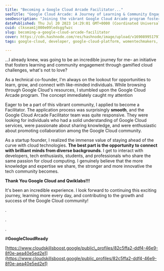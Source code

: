 ```yaml
---
title: "Becoming a Google Cloud Arcade Facilitator..."
seoTitle: "Google Cloud Arcade: A Journey of Learning & Community Engagement"
seoDescription: "Joining the vibrant Google Cloud Arcade program fosters learning, connects with like-minded individuals, and promotes collaboration in the tech community."
datePublished: Thu Jul 20 2023 14:29:01 GMT+0000 (Coordinated Universal Time)
cuid: clkseam1j000e09ledsggfwzc
slug: becoming-a-google-cloud-arcade-facilitator
cover: https://cdn.hashnode.com/res/hashnode/image/upload/v1690899517978/4756615f-329d-4e9a-9e12-3c921932b980.jpeg
tags: google-cloud, developer, google-cloud-platform, womentechmakers, googlecloudready

---
```


…I already knew, was going to be an incredible journey for me– an initiative that fosters learning and community engagement through gamified cloud challenges, what's not to love?

As a technical co-founder, I'm always on the lookout for opportunities to learn, grow, and connect with like-minded individuals. While browsing through Google Cloud's resources, I stumbled upon the Google Cloud Arcade program. The concept immediately caught my attention

Eager to be a part of this vibrant community, I applied to become a Facilitator. The application process was surprisingly **smooth**, and the Google Cloud Arcade Facilitator team was quite responsive. They were looking for individuals who had a solid understanding of Google Cloud services, were passionate about sharing knowledge, and were enthusiastic about promoting collaboration among the Google Cloud community.

As a startup founder, I realized the immense value of staying ahead of the curve with cloud technologies. **The best part is the opportunity to connect with brilliant minds from diverse backgrounds**. I get to interact with developers, tech enthusiasts, students, and professionals who share the same passion for cloud computing. I genuinely believe that the more knowledge and expertise we share, the stronger and more innovative the tech community becomes.

**Thank You Google Cloud and Qwiklabs!!!** 

It's been an incredible experience. I look forward to continuing this exciting journey, learning more every day, and contributing to the growth and success of the Google Cloud community!

.

.

.

#**GoogleCloudReady**

[https://www.cloudskillsboost.google/public\_profiles/82c5ffa2-ddf4-46e9-8f0e-aea40e5ed2e1](https://www.cloudskillsboost.google/public_profiles/82c5ffa2-ddf4-46e9-8f0e-aea40e5ed2e1)